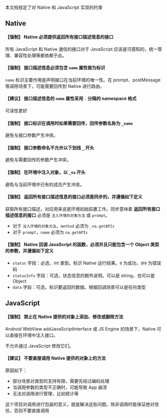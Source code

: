 
本文档规定了对 Native 和 JavaScript 实现的约束


## Native

#### 【强制】 Native 必须提供返回所有接口描述信息的接口

所有 JavaScript 和 Native 通信的接口对于 JavaScript 应该是可感知的，统一管理、兼容性处理等都依赖于此。

#### 【强制】 接口描述信息必须包含 `name` 属性做为标识

`name` 标识主要作用是声明接口在当前环境的唯一性。在 prompt、postMessage 等调用场景下，可能需要回传到 Native 进行路由。


#### 【建议】 接口描述信息的 `name` 属性采用 `.` 分隔的 namespace 格式

可读性更好


#### 【强制】 接口标识在调用时如果需要回传，回传参数名称为 `_name`

避免与接口参数产生冲突。


#### 【强制】 接口参数命名不允许以下划线 `_` 开头

避免与需要回传的参数产生冲突。


#### 【强制】 在环境中注入对象，以 `_na` 开头

避免与当前环境中已有的成员产生冲突。


#### 【强制】 返回所有接口描述信息的接口必须是同步的，并遵循如下定义

获取所有接口描述，对应用来说是环境初始前置工作。同步意味着 **返回所有接口描述信息的接口** 必须是 `注入环境的对象方法` 或 `prompt`。

- 对于 `注入环境的对象方法`，`method` 必须为 `_na.getAPIs`
- 对于 `prompt`，`name` 必须为 `na.getAPIs`


#### 【强制】 Native 回调 JavaScript 的函数，必须并且只能包含一个 Object 类型的参数，并遵循如下定义

- `status` 字段：必选，int 类型。标识 Native 运行结果。`0` 为成功，`非0` 为错误码
- `statusInfo` 字段：可选，状态信息的额外说明。可以是 string，也可以是 Object
- `data` 字段：可选，标识要返回的数据。根据回调场景可以是任何类型




## JavaScript

#### 【强制】 禁止在 Native 提供的对象上添加、修改或删除方法

Android WebView addJavaScriptInterface 或 JS Engine 的场景下，Native 可以直接在环境中注入接口。

不允许通过 JavaScript 修改它们。


#### 【建议】 不要直接调用 Native 提供的对象上的方法

原因如下：

- 部分场景对类型的支持有限，需要先经过编码处理
- 当调用参数的类型不正确时，可能导致 App 崩溃
- 无法对调用进行管理，比如统计等

这个项目对调用进行包装的意义，就是解决这些问题。除非调用时能保证绝对信任，否则不要直接调用

